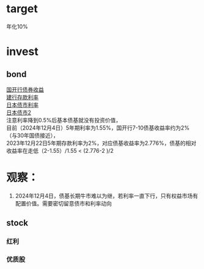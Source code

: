 # target
年化10%
# invest
## bond
[国开行债券收益](https://yield.chinabond.com.cn/gkh/index)   
[建行存款利率](https://ccb.com/cn/personal/interestv3/rate-tool-cunkuan.html)   
[日本债市利率](https://stock.finance.sina.com.cn/stock/go.php/vReport_Show/kind/industry/rptid/763453488313/index.phtml)   
[日本债市2](https://wallstreetcn.com/articles/3710081)   
注意利率降到0.5%后基本债基就没有投资价值，   
目前（2024年12月4日）5年期利率为1.55%，国开行7-10债基收益率约为2%（与30年国债接近），   
2023年12月22日5年期存款利率为2%，对应债基收益率为2.776%，债基的相对收益率在走低（2-1.55）/1.55 < (2.776-2 )/2   
# 观察：   
1. 2024年12月4日，债基长期牛市难以为继，若利率一直下行，只有权益市场有配置价值。需要密切留意债市和利率动向
## stock
### 红利
### 优质股
